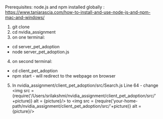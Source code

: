 Prerequisites:
node.js and npm installed globally : https://www.taniarascia.com/how-to-install-and-use-node-js-and-npm-mac-and-windows/

1. git clone 
2. cd nvidia_assignment
3. on one terminal:
  - cd server_pet_adoption
  - node server_pet_adoption.js
4. on second terminal:
  - cd client_pet_adoption
  - npm start - will redirect to the webpage on browser

5. In nvidia_assignment/client_pet_adoption/src/Search.js
Line 64 - change                                                     
<img src = {require('/Users/srilakshmi/nvidia_assignment/client_pet_adoption/src/'+picture)} alt = {picture}/>
to
<img src = {require('your-home-path/nvidia_assignment/client_pet_adoption/src/'+picture)} alt = {picture}/>

